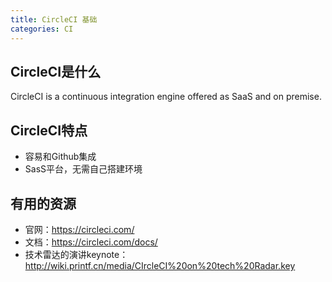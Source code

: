 ```yaml
---
title: CircleCI 基础
categories: CI
---
```



## CircleCI是什么

CircleCI is a continuous integration engine offered as SaaS and on premise.


## CircleCI特点

- 容易和Github集成
- SasS平台，无需自己搭建环境

## 有用的资源

- 官网：https://circleci.com/
- 文档：https://circleci.com/docs/
- 技术雷达的演讲keynote：http://wiki.printf.cn/media/CIrcleCI%20on%20tech%20Radar.key
